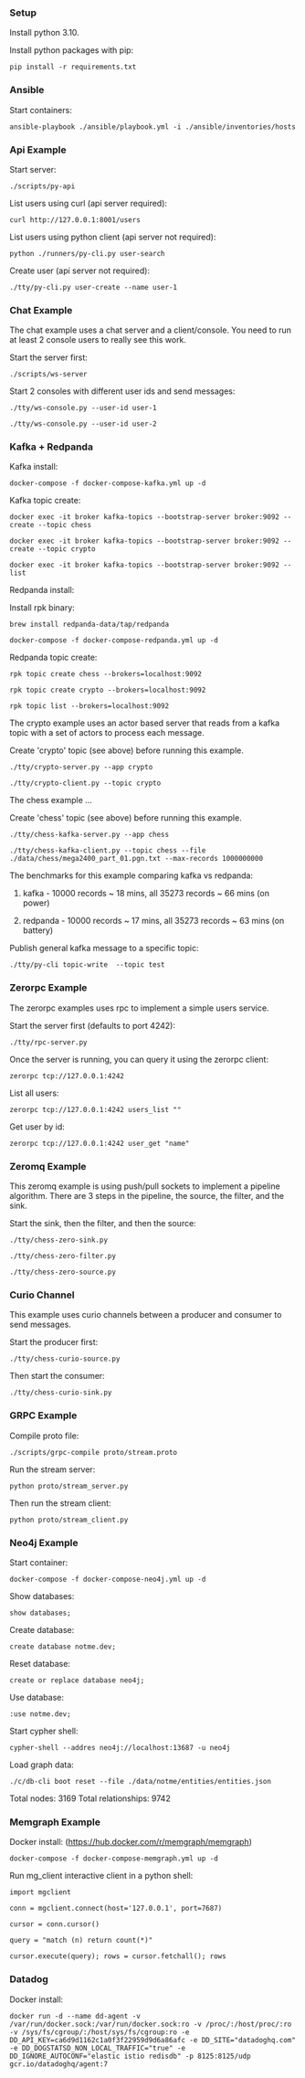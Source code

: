 ### Setup

Install python 3.10.

Install python packages with pip:

```
pip install -r requirements.txt
```

### Ansible

Start containers:

```
ansible-playbook ./ansible/playbook.yml -i ./ansible/inventories/hosts
```

### Api Example

Start server:

```
./scripts/py-api
```

List users using curl (api server required):

```
curl http://127.0.0.1:8001/users
```

List users using python client (api server not required):

```
python ./runners/py-cli.py user-search
```

Create user (api server not required):

```
./tty/py-cli.py user-create --name user-1
```

### Chat Example

The chat example uses a chat server and a client/console. You need to run at least 2 console users to really see this work.

Start the server first:

```
./scripts/ws-server
```

Start 2 consoles with different user ids and send messages:

```
./tty/ws-console.py --user-id user-1

./tty/ws-console.py --user-id user-2
```

### Kafka + Redpanda

Kafka install:

```
docker-compose -f docker-compose-kafka.yml up -d
```

Kafka topic create:

```
docker exec -it broker kafka-topics --bootstrap-server broker:9092 --create --topic chess

docker exec -it broker kafka-topics --bootstrap-server broker:9092 --create --topic crypto

docker exec -it broker kafka-topics --bootstrap-server broker:9092 --list
```

Redpanda install:

Install rpk binary:

```
brew install redpanda-data/tap/redpanda
```

```
docker-compose -f docker-compose-redpanda.yml up -d

```

Redpanda topic create:

```
rpk topic create chess --brokers=localhost:9092

rpk topic create crypto --brokers=localhost:9092

rpk topic list --brokers=localhost:9092
```

The crypto example uses an actor based server that reads from a kafka topic with a set of actors to process each message.

Create 'crypto' topic (see above) before running this example.

```
./tty/crypto-server.py --app crypto

./tty/crypto-client.py --topic crypto
```

The chess example ...

Create 'chess' topic (see above) before running this example.

```
./tty/chess-kafka-server.py --app chess

./tty/chess-kafka-client.py --topic chess --file ./data/chess/mega2400_part_01.pgn.txt --max-records 1000000000
```

The benchmarks for this example comparing kafka vs redpanda:

1. kafka - 10000 records ~ 18 mins, all 35273 records ~ 66 mins (on power)

2. redpanda - 10000 records ~ 17 mins, all 35273 records ~ 63 mins (on battery)

Publish general kafka message to a specific topic:

```
./tty/py-cli topic-write  --topic test
```

### Zerorpc Example

The zerorpc examples uses rpc to implement a simple users service.

Start the server first (defaults to port 4242):

```
./tty/rpc-server.py
```

Once the server is running, you can query it using the zerorpc client:

```
zerorpc tcp://127.0.0.1:4242
```

List all users:

```
zerorpc tcp://127.0.0.1:4242 users_list ""
```

Get user by id:

```
zerorpc tcp://127.0.0.1:4242 user_get "name"
```

### Zeromq Example

This zeromq example is using push/pull sockets to implement a pipeline algorithm. There are 3 steps in the pipeline, the source, the filter, and the sink.

Start the sink, then the filter, and then the source:

```
./tty/chess-zero-sink.py

./tty/chess-zero-filter.py

./tty/chess-zero-source.py
```

### Curio Channel

This example uses curio channels between a producer and consumer to send messages.

Start the producer first:

```
./tty/chess-curio-source.py
```

Then start the consumer:

```
./tty/chess-curio-sink.py
```

### GRPC Example

Compile proto file:

```
./scripts/grpc-compile proto/stream.proto
```

Run the stream server:

```
python proto/stream_server.py
```

Then run the stream client:

```
python proto/stream_client.py
```

### Neo4j Example

Start container:

```
docker-compose -f docker-compose-neo4j.yml up -d
```

Show databases:

```
show databases;
```

Create database:

```
create database notme.dev;
```

Reset database:

```
create or replace database neo4j;
```

Use database:

```
:use notme.dev;
```

Start cypher shell:

```
cypher-shell --addres neo4j://localhost:13687 -u neo4j
```

Load graph data:

```
./c/db-cli boot reset --file ./data/notme/entities/entities.json
```

Total nodes: 3169
Total relationships: 9742

### Memgraph Example

Docker install: (https://hub.docker.com/r/memgraph/memgraph)

```
docker-compose -f docker-compose-memgraph.yml up -d

```

Run mg_client interactive client in a python shell:

```
import mgclient

conn = mgclient.connect(host='127.0.0.1', port=7687)

cursor = conn.cursor()

query = "match (n) return count(*)"

cursor.execute(query); rows = cursor.fetchall(); rows
```

### Datadog

Docker install:

```
docker run -d --name dd-agent -v /var/run/docker.sock:/var/run/docker.sock:ro -v /proc/:/host/proc/:ro -v /sys/fs/cgroup/:/host/sys/fs/cgroup:ro -e DD_API_KEY=ca6d9d1162c1a0f3f22959d9d6a86afc -e DD_SITE="datadoghq.com" -e DD_DOGSTATSD_NON_LOCAL_TRAFFIC="true" -e DD_IGNORE_AUTOCONF="elastic istio redisdb" -p 8125:8125/udp gcr.io/datadoghq/agent:7
```
